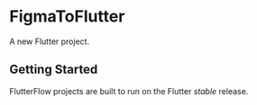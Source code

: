 # FigmaToFlutter

A new Flutter project.

## Getting Started

FlutterFlow projects are built to run on the Flutter _stable_ release.
